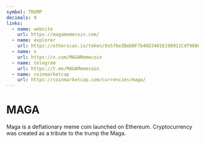 ```yaml
---
symbol: TRUMP
decimals: 9
links:
  - name: website
    url: https://magamemecoin.com/
  - name: explorer
    url: https://etherscan.io/token/0x576e2BeD8F7b46D34016198911Cdf9886f78bea7
  - name: x
    url: https://x.com/MAGAMemecoin
  - name: telegram
    url: https://t.me/MAGAMemecoin
  - name: coinmarketcap
    url: https://coinmarketcap.com/currencies/maga/
---
```


# MAGA

Maga is a deflationary meme coin launched on Ethereum. Cryptocurrency was created as a tribute to the trump the Maga.
